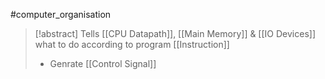 #computer_organisation 
>[!abstract] Tells [[CPU Datapath]], [[Main Memory]] & [[IO Devices]] what to do according to program [[Instruction]]
>- Genrate [[Control Signal]]